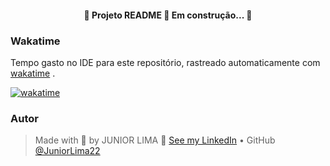<h4 align="center">
    🚧 Projeto README 🚀 Em construção... 🚧 
</h4>

### Wakatime
Tempo gasto no IDE para este repositório, rastreado automaticamente com [wakatime](https://wakatime.com/) .

[![wakatime](https://wakatime.com/badge/github/JuniorLima22/app-controle-tarefas-laravel.svg)](https://wakatime.com/badge/github/JuniorLima22/app-controle-tarefas-laravel)

### Autor

> Made with 💙 by JUNIOR LIMA 👋 [See my LinkedIn](https://www.linkedin.com/in/junior-lima-495108208/) • GitHub [@JuniorLima22](https://github.com/JuniorLima22)
